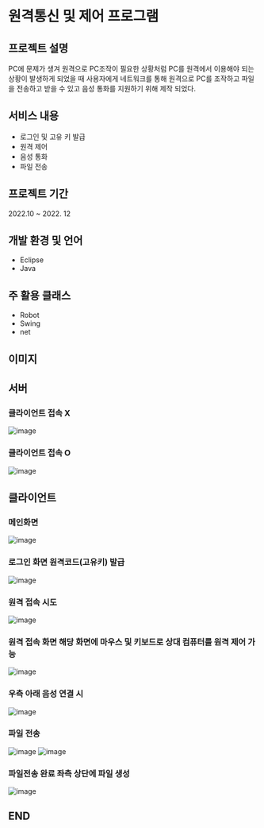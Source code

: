 # 원격통신 및 제어 프로그램
## 프로젝트 설명
PC에 문제가 생겨 원격으로 PC조작이 필요한 상황처럼 PC를 원격에서 이용해야 되는 상황이 발생하게 되었을 때 사용자에게 네트워크를 통해 원격으로 PC를 조작하고 파일을 전송하고 받을 수 있고 음성 통화를 지원하기 위해 제작 되었다.

## 서비스 내용
- 로그인 및 고유 키 발급
- 원격 제어
- 음성 통화
- 파일 전송

## 프로젝트 기간
2022.10 ~ 2022. 12

## 개발 환경 및 언어
- Eclipse
- Java

## 주 활용 클래스
- Robot
- Swing
- net

## 이미지
## 서버
### 클라이언트 접속 X
![image](https://github.com/jongwon-kr/remoteControl/assets/76871947/c0adb825-b8f6-4aca-bd91-a46421446315)

### 클라이언트 접속 O
![image](https://github.com/jongwon-kr/remoteControl/assets/76871947/82861886-5146-476f-b33d-892201d4c067)

## 클라이언트
### 메인화면
![image](https://github.com/jongwon-kr/remoteControl/assets/76871947/9fb858ae-b2d1-4dcc-8ea8-d0c0af74dd24)

### 로그인 화면 원격코드(고유키) 발급
![image](https://github.com/jongwon-kr/remoteControl/assets/76871947/07604e86-3b27-458c-b270-57456409f1df)

### 원격 접속 시도
![image](https://github.com/jongwon-kr/remoteControl/assets/76871947/77ce3a3d-b70d-4cd2-b52b-08e10aad836f)

### 원격 접속 화면 해당 화면에 마우스 및 키보드로 상대 컴퓨터를 원격 제어 가능
![image](https://github.com/jongwon-kr/remoteControl/assets/76871947/bd109bf1-c7e0-4333-aff9-07b4aa86a498)

### 우측 아래 음성 연결 시
![image](https://github.com/jongwon-kr/remoteControl/assets/76871947/0dcbf7c3-e926-47a7-9e67-fbb364dffb2a)

### 파일 전송
![image](https://github.com/jongwon-kr/remoteControl/assets/76871947/4f56a7d1-c038-4296-829a-6ca1e5d686b6)
![image](https://github.com/jongwon-kr/remoteControl/assets/76871947/bdf1a204-72ce-4c15-a5d8-3240eda731cd)

### 파일전송 완료 좌측 상단에 파일 생성
![image](https://github.com/jongwon-kr/remoteControl/assets/76871947/fc0f0a1a-eb57-4260-af71-a4ba0269f520)

## END
